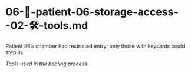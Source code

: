 # 06-🔑-patient-06-storage-access--02-🛠️-tools.md

Patient #6’s chamber had restricted entry; only those with keycards could step in.

_Tools used in the healing process._
